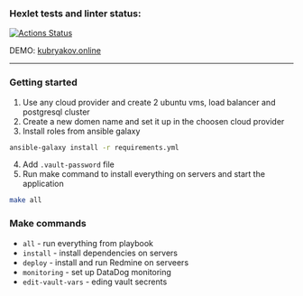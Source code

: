 ### Hexlet tests and linter status:

[![Actions Status](https://github.com/kirillku/devops-for-programmers-project-76/actions/workflows/hexlet-check.yml/badge.svg)](https://github.com/kirillku/devops-for-programmers-project-76/actions)

DEMO: [kubryakov.online](http://kubryakov.online/)

---

### Getting started

1. Use any cloud provider and create 2 ubuntu vms, load balancer and postgresql cluster
2. Create a new domen name and set it up in the choosen cloud provider
3. Install roles from ansible galaxy

```bash
ansible-galaxy install -r requirements.yml
```

4. Add `.vault-password` file
5. Run make command to install everything on servers and start the application

```bash
make all
```

### Make commands

- `all` - run everything from playbook
- `install` - install dependencies on servers
- `deploy` - install and run Redmine on serveers
- `monitoring` - set up DataDog monitoring
- `edit-vault-vars` - eding vault secrents
